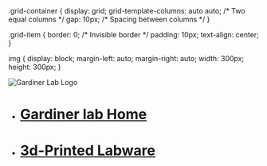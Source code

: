 
<html>
.grid-container {
  display: grid;
  grid-template-columns: auto auto; /* Two equal columns */
  gap: 10px; /* Spacing between columns */
}

.grid-item {
  border: 0; /* Invisible border */
  padding: 10px; 
  text-align: center;
}

img {
  display: block;
  margin-left: auto;
  margin-right: auto;
  width: 300px;
  height: 300px;
}

<body>

<div class="grid-container">
  <div class="grid-item">
    <img src="https://gardinerlab.org/wp-content/uploads/2022/10/g-logo-2.png" alt="Gardiner Lab Logo">
  </div>
  <div class="grid-item">
    <ul>
      <li><h1><a href="https://gardinerlab.org/">Gardiner lab Home</a></h1></li>
      <li><h1><a href="./3d-Printed_Labware.md">3d-Printed Labware</a></h1></li>
    </ul>
  </div>
</div>

</body>
</html>
